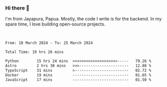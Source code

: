 ### Hi there 👋

I'm from Jayapura, Papua. Mostly, the code I write is for the backend. In my spare time, I love building open-source projects.

<br>

 
 <!--START_SECTION:waka-->

```txt
From: 18 March 2024 - To: 25 March 2024

Total Time: 19 hrs 26 mins

Python        15 hrs 24 mins  >>>>>>>>>>>>>>>>>>>>-----   79.26 %
Astro         2 hrs 30 mins   >>>----------------------   12.88 %
TypeScript    31 mins         >------------------------   02.72 %
Docker        19 mins         -------------------------   01.65 %
JavaScript    17 mins         -------------------------   01.50 %
```

<!--END_SECTION:waka-->
